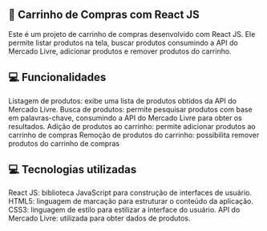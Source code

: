 
##  🛒 Carrinho de Compras com React JS

Este é um projeto de carrinho de compras desenvolvido com React JS. Ele permite listar produtos na tela, buscar produtos consumindo a API do Mercado Livre, adicionar produtos e remover produtos do carrinho.

##  💻 Funcionalidades

 Listagem de produtos: exibe uma lista de produtos obtidos da API do Mercado Livre.
 Busca de produtos: permite pesquisar produtos com base em palavras-chave, consumindo a API do Mercado Livre para obter os resultados.
 Adição de produtos ao carrinho: permite adicionar produtos ao carrinho de compras
 Remoção de produtos do carrinho: possibilita remover produtos do carrinho de compras

##  💻 Tecnologias utilizadas

 React JS: biblioteca JavaScript para construção de interfaces de usuário.
 HTML5: linguagem de marcação para estruturar o conteúdo da aplicação.
 CSS3: linguagem de estilo para estilizar a interface do usuário.
 API do Mercado Livre: utilizada para obter dados de produtos.
  
